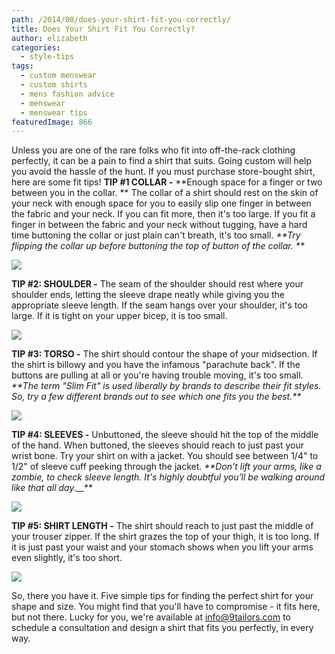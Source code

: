 ```yaml
---
path: /2014/08/does-your-shirt-fit-you-correctly/
title: Does Your Shirt Fit You Correctly?
author: elizabeth
categories: 
  - style-tips
tags: 
  - custom menswear
  - custom shirts
  - mens fashion advice
  - menswear
  - menswear tips
featuredImage: 866
---
```

Unless you are one of the rare folks who fit into off-the-rack clothing perfectly, it can be a pain to find a shirt that suits. Going custom will help you avoid the hassle of the hunt. If you must purchase store-bought shirt, here are some fit tips! **TIP #1 COLLAR -** **Enough space for a finger or two between you in the collar. ** The collar of a shirt should rest on the skin of your neck with enough space for you to easily slip one finger in between the fabric and your neck. If you can fit more, then it's too large. If you fit a finger in between the fabric and your neck without tugging, have a hard time buttoning the collar or just plain can't breath, it's too small. _\*\*Try flipping the collar up before buttoning the top of button of the collar. \*\*_

[![](http://4.bp.blogspot.com/-uMZe9wUrJU8/U-FE1gRZQlI/AAAAAAAAAk8/pqKcHsFdrEA/s1600/collar.jpg)](http://4.bp.blogspot.com/-uMZe9wUrJU8/U-FE1gRZQlI/AAAAAAAAAk8/pqKcHsFdrEA/s1600/collar.jpg)

**TIP #2: SHOULDER -** The seam of the shoulder should rest where your shoulder ends, letting the sleeve drape neatly while giving you the appropriate sleeve length. If the seam hangs over your shoulder, it's too large. If it is tight on your upper bicep, it is too small.

[![](http://2.bp.blogspot.com/-SjnwP7WJ8CQ/U-FFFI_3K7I/AAAAAAAAAlE/b_ihvHbO05o/s1600/shoulder.jpg)](http://2.bp.blogspot.com/-SjnwP7WJ8CQ/U-FFFI_3K7I/AAAAAAAAAlE/b_ihvHbO05o/s1600/shoulder.jpg)

**TIP #3: TORSO -** The shirt should contour the shape of your midsection. If the shirt is billowy and you have the infamous "parachute back". If the buttons are pulling at all or you're having trouble moving, it's too small. _\*\*The term "Slim Fit" is used liberally by brands to describe their fit styles. So, try a few different brands out to see which one fits you the best.\*\*_

[![](http://4.bp.blogspot.com/-wa4Ha0tZ6NE/U-FFHJLgn0I/AAAAAAAAAlM/CNkhUMROdKk/s1600/CHEST.jpg)](http://4.bp.blogspot.com/-wa4Ha0tZ6NE/U-FFHJLgn0I/AAAAAAAAAlM/CNkhUMROdKk/s1600/CHEST.jpg)

**TIP #4: SLEEVES -** Unbuttoned, the sleeve should hit the top of the middle of the hand. When buttoned, the sleeves should reach to just past your wrist bone. Try your shirt on with a jacket. You should see between 1/4" to 1/2" of sleeve cuff peeking through the jacket. _\*\*Don't lift your arms, like a zombie, to check sleeve length. It's highly doubtful you'll be walking around like that all day.__\*\*_

[![](http://1.bp.blogspot.com/-WROYM4envxs/U-FFHdON85I/AAAAAAAAAlU/r1ASCKGVzSc/s1600/sleevelength.jpg)](http://1.bp.blogspot.com/-WROYM4envxs/U-FFHdON85I/AAAAAAAAAlU/r1ASCKGVzSc/s1600/sleevelength.jpg)

**TIP #5: SHIRT LENGTH -** The shirt should reach to just past the middle of your trouser zipper. If the shirt grazes the top of your thigh, it is too long. If it is just past your waist and your stomach shows when you lift your arms even slightly, it's too short.

[![](http://1.bp.blogspot.com/-ag0KmDZwcXc/U-FFG3WMtCI/AAAAAAAAAlQ/XS42U2wE0ho/s1600/shirtlength.jpg)](http://1.bp.blogspot.com/-ag0KmDZwcXc/U-FFG3WMtCI/AAAAAAAAAlQ/XS42U2wE0ho/s1600/shirtlength.jpg)

So, there you have it. Five simple tips for finding the perfect shirt for your shape and size. You might find that you'll have to compromise - it fits here, but not there. Lucky for you, we're available at [info@9tailors.com](mailto:info@9tailors.com) to schedule a consultation and design a shirt that fits you perfectly, in every way.